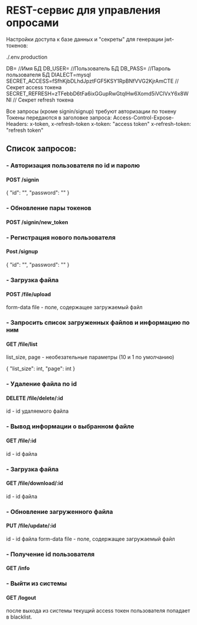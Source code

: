 # REST-сервис для управления опросами

Настройки доступа к базе данных и "секреты" для генерации jwt-токенов:

./.env.production

DB= //Имя БД
DB_USER= //Пользователь БД
DB_PASS= //Пароль пользователя БД
DIALECT=mysql 
SECRET_ACCESS=fSfhKjbDLhdJpztFGF5KSY1RpBNfVVG2KjrAmCTE // Секрет access токена
SECRET_REFRESH=zTFebbD6tFa6ixGGupRwGtqlHw6Xomd5iVCIVxY6x8WNI // Секрет refresh токена

Все запросы (кроме signin/signup) требуют авторизации по токену
Токены передаются в заголовке запроса:
Access-Control-Expose-Headers: x-token, x-refresh-token
x-token: "access token"
x-refresh-token: "refresh token"


## Список запросов:
### - Авторизация пользователя по id и паролю
####  POST /signin
  {
    "id": "",
    "password": ""
  }
### - Обновление пары токенов
####  POST /signin/new_token
  
### - Регистрация нового пользователя 
####  Post /signup
  
  {
    "id": "",
    "password": ""
  }
  
### - Загрузка файла
  
####  POST /file/upload
  
  form-data
    file - поле, содержащее загружаемый файл
  
### - Запросить список загруженных файлов и информацию по ним
####  GET /file/list
list_size, page - необезательные параметры (10 и 1 по умолчанию)
  
  {
    "list_size": int,
    "page": int
  }
  
### - Удаление файла по id
####  DELETE /file/delete/:id
  
  id - id удаляемого файла
 
### -  Вывод информации о выбранном файле
####  GET /file/:id
  
  id - id файла
  
### -  Загрузка файла
####  GET /file/download/:id
  
  id - id файла
  
### -  Обновление загруженного файла
####  PUT /file/update/:id
  
  id - id файла
  form-data
    file - поле, содержащее загружаемый файл
    
### - Получение id пользователя
####  GET /info
 
### - Выйти из системы
####  GET /logout

после выхода из системы текущий access токен пользователя попадает в blacklist.
